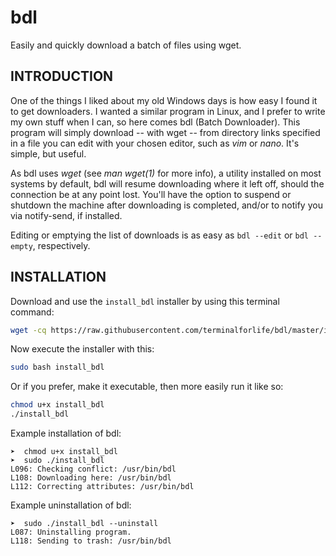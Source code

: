 # bdl
Easily and quickly download a batch of files using wget.

INTRODUCTION
------------

One of the things I liked about my old Windows days is how easy I found it to get downloaders. I wanted a similar program in Linux, and I prefer to write my own stuff when I can, so here comes bdl (Batch Downloader). This program will simply download -- with wget -- from directory links specified in a file you can edit with your chosen editor, such as *vim* or *nano*. It's simple, but useful.

As bdl uses *wget* (see *man wget(1)* for more info), a utility installed on most systems by default, bdl will resume downloading where it left off, should the connection be at any point lost. You'll have the option to suspend or shutdown the machine after downloading is completed, and/or to notify you via notify-send, if installed.

Editing or emptying the list of downloads is as easy as `bdl --edit` or `bdl --empty`, respectively.

INSTALLATION
------------

Download and use the `install_bdl` installer by using this terminal command:

```bash
wget -cq https://raw.githubusercontent.com/terminalforlife/bdl/master/install_bdl
```

Now execute the installer with this:

```bash
sudo bash install_bdl
```

Or if you prefer, make it executable, then more easily run it like so:

```bash
chmod u+x install_bdl
./install_bdl
```

Example installation of bdl:

    ➤  chmod u+x install_bdl
    ➤  sudo ./install_bdl
    L096: Checking conflict: /usr/bin/bdl
    L108: Downloading here: /usr/bin/bdl
    L112: Correcting attributes: /usr/bin/bdl

Example uninstallation of bdl:

    ➤  sudo ./install_bdl --uninstall
    L087: Uninstalling program.
    L118: Sending to trash: /usr/bin/bdl
